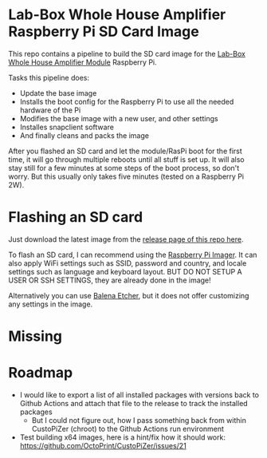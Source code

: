 # Lab-Box Whole House Amplifier Raspberry Pi SD Card Image
This repo contains a pipeline to build the SD card image for the [Lab-Box Whole House Amplifier Module](https://github.com/Wardstein/Lab-Box/Modules/Whole%20House%20Audio%20Amp) Raspberry Pi.

Tasks this pipeline does:
* Update the base image
* Installs the boot config for the Raspberry Pi to use all the needed hardware of the Pi
* Modifies the base image with a new user, and other settings
* Installes snapclient software
* And finally cleans and packs the image

After you flashed an SD card and let the module/RasPi boot for the first time, it will go through multiple reboots until all stuff is set up. It will also stay still for a few minutes at some steps of the boot process, so don't worry. But this usually only takes five minutes (tested on a Raspberry Pi 2W).


# Flashing an SD card
Just download the latest image from the [release page of this repo here](https://github.com/Wardstein/Lab-Box-WholeHouseAudioAmpModule-Image/releases).

To flash an SD card, I can recommend using the [Raspberry Pi Imager](https://www.raspberrypi.com/software/). It can also apply WiFi settings such as SSID, password and country, and locale settings such as language and keyboard layout. BUT DO NOT SETUP A USER OR SSH SETTINGS, they are already done in the image!

Alternatively you can use [Balena Etcher](https://etcher.balena.io/), but it does not offer customizing any settings in the image.


# Missing


# Roadmap
* I would like to export a list of all installed packages with versions back to Github Actions and attach that file to the release to track the installed packages
	* But I could not figure out, how I pass something back from within CustoPiZer (chroot) to the Github Actions run environment
* Test building x64 images, here is a hint/fix how it should work: https://github.com/OctoPrint/CustoPiZer/issues/21
